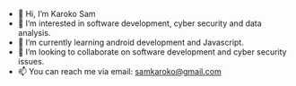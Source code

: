 - 👋 Hi, I’m Karoko Sam
- 👀 I’m interested in software development, cyber security and data analysis.
- 🌱 I’m currently learning android development and Javascript.
- 💞️ I’m looking to collaborate on software development and cyber security issues.
- 📫 You can reach me via email: samkaroko@gmail.com

<!---
KarokoS/KarokoS is a ✨ special ✨ repository because its `README.md` (this file) appears on your GitHub profile.
You can click the Preview link to take a look at your changes.
--->
